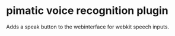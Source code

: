 pimatic voice recognition plugin
========================

Adds a speak button to the webinterface for webkit speech inputs.